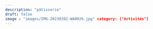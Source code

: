 ```yaml
---
description: "pâtisserie"
draft: false
image : "images/IMG-20230202-WA0026.jpg" category: ["Activités"] 
---
```

